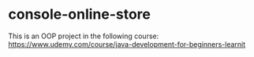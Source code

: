 # console-online-store
This is an OOP project in the following course: https://www.udemy.com/course/java-development-for-beginners-learnit
